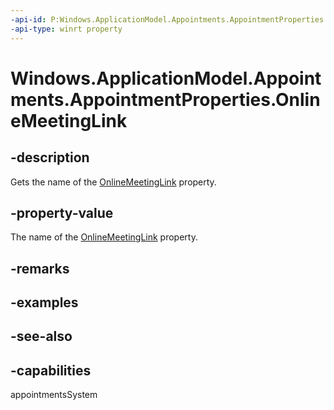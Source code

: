 ```yaml
---
-api-id: P:Windows.ApplicationModel.Appointments.AppointmentProperties.OnlineMeetingLink
-api-type: winrt property
---
```


<!-- Property syntax
public string OnlineMeetingLink { get; }
-->

# Windows.ApplicationModel.Appointments.AppointmentProperties.OnlineMeetingLink

## -description
Gets the name of the [OnlineMeetingLink](appointment_onlinemeetinglink.md) property.

## -property-value
The name of the [OnlineMeetingLink](appointment_onlinemeetinglink.md) property.

## -remarks

## -examples

## -see-also

## -capabilities
appointmentsSystem
